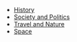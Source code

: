 
- [History](https://github.com/hlltarakci/my_small_world_of_curiosity/blob/main/documentary/historyREADME.md)
- [Society and Politics](https://github.com/hlltarakci/my_small_world_of_curiosity/blob/main/documentary/societyAndPoliticsREADME.md)
- [Travel and Nature](https://github.com/hlltarakci/my_small_world_of_curiosity/blob/main/documentary/travelAndNatureREADME.md)
- [Space](https://github.com/hlltarakci/my_small_world_of_curiosity/blob/main/documentary/spaceREADME.md)
